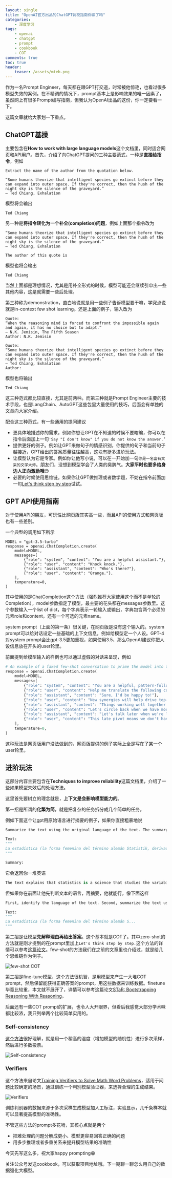 ```yaml
---
layout: single
title: "OpenAI官方出品的ChatGPT调校指南你读了吗"
categories: 
    - 深度学习
tags: 
    - openai
    - chatgpt
    - prompt
    - cookbook
    - COT
comments: true
toc: true
header:
    teaser: /assets/mteb.png
---
```


作为一名Prompt Engineer，每天都在跟GPT打交道，时常被他惊艳，也看过很多模型失效的案例。在不精调的情况下，prompt基本上是影响效果的唯一因素了，虽然网上有很多Prompt编写指南，但我认为OpenAI出品的这份，你一定要看一下。

这篇文章就给大家划一下重点。

## ChatGPT基操

主要包含在****How to work with large language models****这个文档里，同时适合网页和API用户。首先，介绍了向ChatGPT提问的三种主要范式，一种是**直接给指令**，例如

```
Extract the name of the author from the quotation below.

“Some humans theorize that intelligent species go extinct before they can expand into outer space. If they're correct, then the hush of the night sky is the silence of the graveyard.”
― Ted Chiang, Exhalation
```

模型将会输出

```
Ted Chiang
```

另一种是**将指令转化为一个补全(completion)问题**，例如上面那个指令改为

```
“Some humans theorize that intelligent species go extinct before they can expand into outer space. If they're correct, then the hush of the night sky is the silence of the graveyard.”
― Ted Chiang, Exhalation

The author of this quote is
```

模型也将会输出

```
Ted Chiang
```

当然上面都是理想情况，尤其是用补全形式的时候，模型可能还会继续引申出一些其他内容，这是就需要一些后处理。

第三种称为demonstration，直白地说就是用一些例子告诉模型要干嘛，学究点说就是in-context few shot learning。还是上面的例子，输入改为

```
Quote:
“When the reasoning mind is forced to confront the impossible again and again, it has no choice but to adapt.”
― N.K. Jemisin, The Fifth Season
Author: N.K. Jemisin

Quote:
“Some humans theorize that intelligent species go extinct before they can expand into outer space. If they're correct, then the hush of the night sky is the silence of the graveyard.”
― Ted Chiang, Exhalation
Author:
```

模型也将输出

```
Ted Chiang
```

这三种范式都比较直接，尤其是前两种。而第三种就是Prompt Engineer主要的技术手段，也是LangChain、AutoGPT这些包里大量使用的技巧，后面会有单独的文章向大家介绍。

配合这三种范式，有一些通用的提问建议

- 更具体地描述你的需求，例如你想让GPT在不知道的时候不要瞎编，你可以在指令后面加上一句`'Say "I don't know" if you do not know the answer.’`
- 提供更好的例子。例如让GPT来做句子的情感识别，你提供的句子和当前句子越接近，GPT给出的答案质量往往越高，这块有挺多进阶玩法。
- 让模型认为它是专家。例如你让他写小说，可以在一开始加一句`你是一名富有文采的文学大师`。朋友们，没想到模型学会了人类的臭脾气。**大家平时也要多给身边人正向激励哦**😊
- 必要的时候使用思维链。如果你让GPT做推理或者数学题，不妨在指令前面加一句[Let's think step by step](https://arxiv.org/pdf/2205.11916v1.pdf)试试。

## GPT API使用指南

对于使用API的朋友，可玩性比网页版其实高一些，而且API的使用方式和网页版也有一些差别。

一个典型的调用如下所示

```
MODEL = "gpt-3.5-turbo"
response = openai.ChatCompletion.create(
    model=MODEL,
    messages=[
        {"role": "system", "content": "You are a helpful assistant."},
        {"role": "user", "content": "Knock knock."},
        {"role": "assistant", "content": "Who's there?"},
        {"role": "user", "content": "Orange."},
    ],
    temperature=0,
)
```

其中使用的是ChatCompletion这个方法（强烈推荐大家使用这个而不是单轮的Completion），model参数指定了模型，最主要的花头都在messages参数里。这个参数输入一个list of dict，每个字典表示一轮输入或输出，字典包含两个必须的元素role和content，还有一个可选的元素name。

system prompt（上面的第一条）很关键，在网页版是没有这个输入的。system prompt可以给对话设定一些基础的上下文信息，例如给模型定一个人设。GPT-4对system prompt会比gpt-3.5更加重视，如果使用3.5，那么OpenAI建议你把人设信息放在开头的user轮里。

前面提到给模型输入的样例也可以通过虚假的对话来呈现，例如

```python
# An example of a faked few-shot conversation to prime the model into translating business jargon to simpler speech
response = openai.ChatCompletion.create(
    model=MODEL,
    messages=[
        {"role": "system", "content": "You are a helpful, pattern-following assistant."},
        {"role": "user", "content": "Help me translate the following corporate jargon into plain English."},
        {"role": "assistant", "content": "Sure, I'd be happy to!"},
        {"role": "user", "content": "New synergies will help drive top-line growth."},
        {"role": "assistant", "content": "Things working well together will increase revenue."},
        {"role": "user", "content": "Let's circle back when we have more bandwidth to touch base on opportunities for increased leverage."},
        {"role": "assistant", "content": "Let's talk later when we're less busy about how to do better."},
        {"role": "user", "content": "This late pivot means we don't have time to boil the ocean for the client deliverable."},
    ],
    temperature=0,
)
```

这种玩法是网页版用户没法做到的，网页版提供的例子实际上全是写在了某一个user轮里。

## 进阶玩法

这部分内容主要包含在**Techniques to improve reliability**这篇文档里，介绍了一些如果模型失效后的处理方法。

这里首先要树立的理念就是，**上下文是会影响模型能力的**。

第一招是所谓的**化繁为简**，就是把复杂的任务拆分成几个简单的任务。

例如下面这个让gpt用原始语言进行摘要的例子，如果你直接粗暴地说

```python
Summarize the text using the original language of the text. The summary should be one sentence long.

Text:
"""
La estadística (la forma femenina del término alemán Statistik, derivado a su vez del italiano statista, "hombre de Estado") es una ciencia que estudia la variabilidad, colección, organización, análisis, interpretación, y presentación de los datos, ...文本太长，省略
"""

Summary:
```

它会返回你一堆英语

```python
The text explains that statistics is a science that studies the variability, collection, organization, analysis, interpretation, and presentation of data, as well as the random process that generates them following the laws of probability.
```

但如果你在前面让他先判断文本的语言，再摘要，他就能行，像下面这样

```python
First, identify the language of the text. Second, summarize the text using the original language of the text. The summary should be one sentence long.

Text:
"""
La estadística (la forma femenina del término alemán S...
"""
```

第二招是让模型**先解释理由再给出答案**。这个基本就是COT了。其中zero-shot的方法就是刚才提到的在prompt里加上`Let's think step by step.`这个方法的详情可以参考[这篇论文](https://arxiv.org/abs/2205.11916)。few-shot的方法我们在之前的文章里也介绍过，就是给几个思维链作为例子。

![few-shot COT](https://wyhhexo.oss-cn-hangzhou.aliyuncs.com/images202303252056221.png)

第三招是fine-tune模型，这个方法很机智，是用模型来产生一大堆COT prompt，然后保留能获得正确答案的prompt，用这些数据来训练数据。finetune毕竟比较重，本文就不展开了，详情可以参考这篇论文[STaR: Bootstrapping Reasoning With Reasoning](https://arxiv.org/abs/2203.14465)。

后面还有一些COT prompt的扩展，也令人大开眼界，但看后我感觉大部分学术味都比较浓，我只列举两个比较简单实用的。

### Self-consistency
[这个方法](https://arxiv.org/abs/2203.11171 "Self-Consistency Improves Chain of Thought Reasoning in Language Models")很好理解，就是用一个稍高的温度（增加模型的随机性）进行多次采样，然后进行多数投票。

![Self-consistency](https://wyhhexo.oss-cn-hangzhou.aliyuncs.com/202305041924765.png)

### Verifiers
这个方法来自论文[Training Verifiers to Solve Math Word Problems](https://arxiv.org/abs/2110.14168)，适用于问题比较确定的场景，通过训练一个判别模型验证器，来选择合理的生成结果。

![Verifiers](https://wyhhexo.oss-cn-hangzhou.aliyuncs.com/202305041953223.png)


训练判别器的数据来源于多次采样生成模型加人工标注，实验显示，几千条样本就可以显著提高模型的准确性。

不管这些方法的prompt多花哨，其核心点就是两个
- 把难处理的问题分解成更小、模型更容易回答正确的问题
- 用多步推理或者多重关系来提升模型结果的准确性

今天先写这么多，祝大家happy prompting😁

关注公众号发送cookbook，可以获取项目地址哦。下一期聊一聊怎么用自己的数据强化大模型。